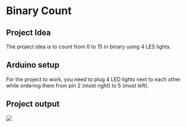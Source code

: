 # Binary Count

## Project Idea
The project idea is to count from 0 to 15 in binary using 4 LES lights.

## Arduino setup
For the project to work, you need to plug 4 LED lights next to each other while ordering them from pin 2 (most right) to 5 (most left).

## Project output

![](https://github.com/AhmedAlsohail/Arduino/blob/main/img/Binary%20Count.gif)

